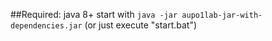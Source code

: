##Required: java 8+
start with `java -jar aupo1lab-jar-with-dependencies.jar`
(or just execute "start.bat")